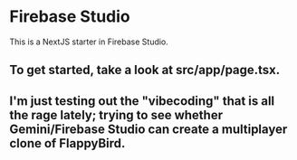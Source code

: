 # Firebase Studio

This is a NextJS starter in Firebase Studio.

To get started, take a look at src/app/page.tsx.
---

## I'm just testing out the "vibecoding" that is all the rage lately; trying to see whether Gemini/Firebase Studio can create a multiplayer clone of FlappyBird.